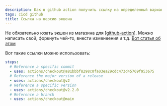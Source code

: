 ```yaml
---
description: Как в github action получить ссылку на определенный вариант экшена в workflow
tags: cicd github
title: Ссылка на версию экшена
---
```

Не обязательно юзать экшен из магазина для [[github-action]]. Можно написать свой, форкнуть чей-то, внести изменеения и т.д. [Вот статья об этом](https://docs.github.com/en/actions/reference/workflow-syntax-for-github-actions#jobsjob_idstepsuses)

Вот такие ссылки можно использовать:

```yml
steps:
  # Reference a specific commit
  - uses: actions/checkout@a81bbbf8298c0fa03ea29cdc473d45769f953675
  # Reference the major version of a release
  - uses: actions/checkout@v2
  # Reference a specific version
  - uses: actions/checkout@v2.2.0
  # Reference a branch
  - uses: actions/checkout@main
  ```

[//begin]: # "Autogenerated link references for markdown compatibility"
[github-action]: github-action "Githunb action"
[//end]: # "Autogenerated link references"